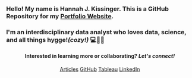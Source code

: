 ### Hello! My name is Hannah J. Kissinger. This is a GitHub Repository for my <a href="https://hjkissinger.github.io/">Portfolio Website</a>.

### I'm an interdisciplinary data analyst who loves data, science, and all things hygge!*(cozy!)* :computer::dna::yarn: 




<h4><center>Interested in learning more or collaborating? <em>Let's connect!</em></h4></center>
<center><a href="https://hjkissinger.github.io/articles/" class="btn btn--inverse .btn--x-large">Articles</a>
<a href="https://github.com/hjkissinger/" class="btn btn--inverse .btn--x-large" >GitHub</a>
<a href="https://public.tableau.com/app/profile/hannah.kissinger6750" class="btn btn--inverse .btn--x-large">Tableau</a>
<a href="https://www.linkedin.com/in/hannah-j-kissinger-854403116/" class="btn btn--inverse .btn--x-large">LinkedIn</a></center>
